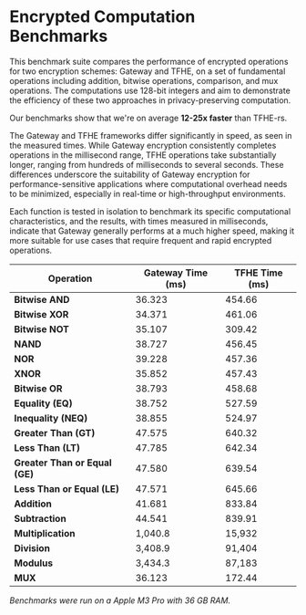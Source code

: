 # Encrypted Computation Benchmarks

This benchmark suite compares the performance of encrypted operations for two encryption schemes: Gateway and TFHE, on a set of fundamental operations including addition, bitwise operations, comparison, and mux operations. The computations use 128-bit integers and aim to demonstrate the efficiency of these two approaches in privacy-preserving computation.

Our benchmarks show that we're on average **12-25x faster** than TFHE-rs.

The Gateway and TFHE frameworks differ significantly in speed, as seen in the measured times. While Gateway encryption consistently completes operations in the millisecond range, TFHE operations take substantially longer, ranging from hundreds of milliseconds to several seconds. These differences underscore the suitability of Gateway encryption for performance-sensitive applications where computational overhead needs to be minimized, especially in real-time or high-throughput environments.

Each function is tested in isolation to benchmark its specific computational characteristics, and the results, with times measured in milliseconds, indicate that Gateway generally performs at a much higher speed, making it more suitable for use cases that require frequent and rapid encrypted operations.

| Operation                        | Gateway Time (ms) | TFHE Time (ms) |
|----------------------------------|-------------------|----------------|
| **Bitwise AND**                  | 36.323           | 454.66         |
| **Bitwise XOR**                  | 34.371           | 461.06         |
| **Bitwise NOT**                  | 35.107           | 309.42         |
| **NAND**                         | 38.727           | 456.45         |
| **NOR**                          | 39.228           | 457.36         |
| **XNOR**                         | 35.852           | 457.43         |
| **Bitwise OR**                   | 38.793           | 458.68         |
| **Equality (EQ)**                | 38.752           | 527.59         |
| **Inequality (NEQ)**             | 38.855           | 524.97         |
| **Greater Than (GT)**            | 47.575           | 640.32         |
| **Less Than (LT)**               | 47.785           | 642.34         |
| **Greater Than or Equal (GE)**   | 47.580           | 639.54         |
| **Less Than or Equal (LE)**      | 47.571           | 645.66         |
| **Addition**                     | 41.681           | 833.84         |
| **Subtraction**                  | 44.541           | 839.91         |
| **Multiplication**               | 1,040.8          | 15,932         |
| **Division**                     | 3,408.9          | 91,404         |
| **Modulus**                      | 3,434.3          | 87,183         |
| **MUX**                          | 36.123           | 172.44         |

_Benchmarks were run on a Apple M3 Pro with 36 GB RAM._
